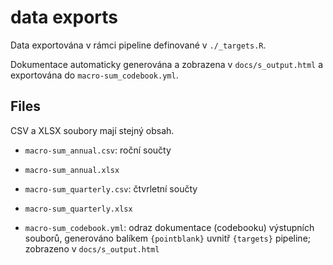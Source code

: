# data exports

Data exportována v rámci pipeline definované v `./_targets.R`.

Dokumentace automaticky generována a zobrazena v `docs/s_output.html` a exportována do `macro-sum_codebook.yml`.

## Files

CSV a XLSX soubory mají stejný obsah. 

- `macro-sum_annual.csv`: roční součty
- `macro-sum_annual.xlsx`
- `macro-sum_quarterly.csv`: čtvrletní součty
- `macro-sum_quarterly.xlsx`

- `macro-sum_codebook.yml`: odraz dokumentace (codebooku) výstupních souborů, generováno balíkem `{pointblank}` uvnitř `{targets}` pipeline; zobrazeno v `docs/s_output.html`

